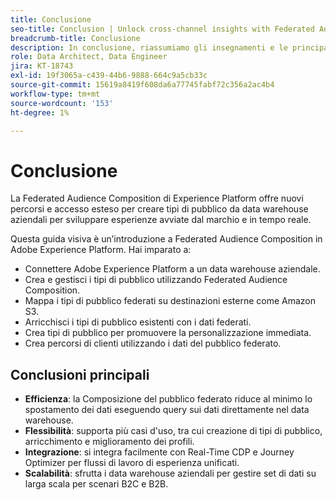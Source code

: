 ```yaml
---
title: Conclusione
seo-title: Conclusion | Unlock cross-channel insights with Federated Audience Composition
breadcrumb-title: Conclusione
description: In conclusione, riassumiamo gli insegnamenti e le principali soluzioni.
role: Data Architect, Data Engineer
jira: KT-18743
exl-id: 19f3065a-c439-44b6-9888-664c9a5cb33c
source-git-commit: 15619a8419f608da6a77745fabf72c356a2ac4b4
workflow-type: tm+mt
source-wordcount: '153'
ht-degree: 1%

---
```


# Conclusione

La Federated Audience Composition di Experience Platform offre nuovi percorsi e accesso esteso per creare tipi di pubblico da data warehouse aziendali per sviluppare esperienze avviate dal marchio e in tempo reale.

Questa guida visiva è un’introduzione a Federated Audience Composition in Adobe Experience Platform. Hai imparato a:

- Connettere Adobe Experience Platform a un data warehouse aziendale.
- Crea e gestisci i tipi di pubblico utilizzando Federated Audience Composition.
- Mappa i tipi di pubblico federati su destinazioni esterne come Amazon S3.
- Arricchisci i tipi di pubblico esistenti con i dati federati.
- Crea tipi di pubblico per promuovere la personalizzazione immediata.
- Crea percorsi di clienti utilizzando i dati del pubblico federato.

## Conclusioni principali

- **Efficienza**: la Composizione del pubblico federato riduce al minimo lo spostamento dei dati eseguendo query sui dati direttamente nel data warehouse.
- **Flessibilità**: supporta più casi d&#39;uso, tra cui creazione di tipi di pubblico, arricchimento e miglioramento dei profili.
- **Integrazione**: si integra facilmente con Real-Time CDP e Journey Optimizer per flussi di lavoro di esperienza unificati.
- **Scalabilità**: sfrutta i data warehouse aziendali per gestire set di dati su larga scala per scenari B2C e B2B.
